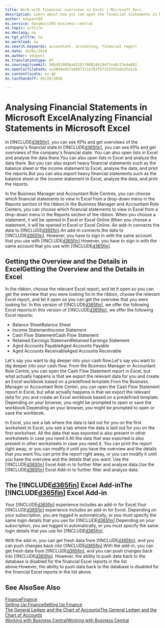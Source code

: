 ```yaml
---
title: Work with financial overviews in Excel | Microsoft Docs
description: Learn about how you can open the financial statements in Microsoft Excel from Business Central  for better analysis.
author: edupont04
ms.service: dynamics365-business-central
ms.topic: article
ms.devlang: na
ms.tgt_pltfrm: na
ms.workload: na
ms.search.keywords: accountant, accounting, financial report
ms.date: 10/01/2018
ms.author: edupont
ms.translationtype: HT
ms.sourcegitcommit: 9dbd92409ba02281f008246194f3ce0c53e4e001
ms.openlocfilehash: acd894ede7ad497311a793fb7153333a9a35e1cb
ms.contentlocale: en-gb
ms.lasthandoff: 09/28/2018

---
```

# <a name="analyzing-financial-statements-in-microsoft-excel"></a><span data-ttu-id="e73c0-103">Analysing Financial Statements in Microsoft Excel</span><span class="sxs-lookup"><span data-stu-id="e73c0-103">Analyzing Financial Statements in Microsoft Excel</span></span>
<span data-ttu-id="e73c0-104">In [!INCLUDE[d365fin](includes/d365fin_md.md)], you can see KPIs and get overviews of the company's financial state.</span><span class="sxs-lookup"><span data-stu-id="e73c0-104">In [!INCLUDE[d365fin](includes/d365fin_md.md)], you can see KPIs and get overviews of the company's financial state.</span></span> <span data-ttu-id="e73c0-105">You can also open lists in Excel and analyse the data there.</span><span class="sxs-lookup"><span data-stu-id="e73c0-105">You can also open lists in Excel and analyze the data there.</span></span> <span data-ttu-id="e73c0-106">But you can also export heavy financial statements such as the balance sheet or the income statement to Excel, analyse the data, and print the reports.</span><span class="sxs-lookup"><span data-stu-id="e73c0-106">But you can also export heavy financial statements such as the balance sheet or the income statement to Excel, analyze the data, and print the reports.</span></span>  

<span data-ttu-id="e73c0-107">In the Business Manager and Accountant Role Centres, you can choose which financial statements to view in Excel from a drop-down menu in the Reports section of the ribbon.</span><span class="sxs-lookup"><span data-stu-id="e73c0-107">In the Business Manager and Accountant Role Centers, you can choose which financial statements to view in Excel from a drop-down menu in the Reports section of the ribbon.</span></span> <span data-ttu-id="e73c0-108">When you choose a statement, it will be opened in Excel or Excel Online.</span><span class="sxs-lookup"><span data-stu-id="e73c0-108">When you choose a statement, it will be opened in Excel or Excel Online.</span></span> <span data-ttu-id="e73c0-109">An add-in connects the data to [!INCLUDE[d365fin](includes/d365fin_md.md)].</span><span class="sxs-lookup"><span data-stu-id="e73c0-109">An add-in connects the data to [!INCLUDE[d365fin](includes/d365fin_md.md)].</span></span> <span data-ttu-id="e73c0-110">However, you have to sign in with the same account that you use with [!INCLUDE[d365fin](includes/d365fin_md.md)].</span><span class="sxs-lookup"><span data-stu-id="e73c0-110">However, you have to sign in with the same account that you use with [!INCLUDE[d365fin](includes/d365fin_md.md)].</span></span>  

## <a name="getting-the-overview-and-the-details-in-excel"></a><span data-ttu-id="e73c0-111">Getting the Overview and the Details in Excel</span><span class="sxs-lookup"><span data-stu-id="e73c0-111">Getting the Overview and the Details in Excel</span></span>
<span data-ttu-id="e73c0-112">In the ribbon, choose the relevant Excel report, and let it open so you can get the overview that you were looking for.</span><span class="sxs-lookup"><span data-stu-id="e73c0-112">In the ribbon, choose the relevant Excel report, and let it open so you can get the overview that you were looking for.</span></span> <span data-ttu-id="e73c0-113">In this version of [!INCLUDE[d365fin](includes/d365fin_md.md)], we offer the following Excel reports:</span><span class="sxs-lookup"><span data-stu-id="e73c0-113">In this version of [!INCLUDE[d365fin](includes/d365fin_md.md)], we offer the following Excel reports:</span></span>

- <span data-ttu-id="e73c0-114">Balance Sheet</span><span class="sxs-lookup"><span data-stu-id="e73c0-114">Balance Sheet</span></span>  
- <span data-ttu-id="e73c0-115">Income Statement</span><span class="sxs-lookup"><span data-stu-id="e73c0-115">Income Statement</span></span>  
- <span data-ttu-id="e73c0-116">Cash Flow Statement</span><span class="sxs-lookup"><span data-stu-id="e73c0-116">Cash Flow Statement</span></span>  
- <span data-ttu-id="e73c0-117">Retained Earnings Statement</span><span class="sxs-lookup"><span data-stu-id="e73c0-117">Retained Earnings Statement</span></span>  
- <span data-ttu-id="e73c0-118">Aged Accounts Payable</span><span class="sxs-lookup"><span data-stu-id="e73c0-118">Aged Accounts Payable</span></span>  
- <span data-ttu-id="e73c0-119">Aged Accounts Receivable</span><span class="sxs-lookup"><span data-stu-id="e73c0-119">Aged Accounts Receivable</span></span>  

<span data-ttu-id="e73c0-120">Let's say you want to dig deeper into your cash flow.</span><span class="sxs-lookup"><span data-stu-id="e73c0-120">Let's say you want to dig deeper into your cash flow.</span></span> <span data-ttu-id="e73c0-121">From the Business Manager or Accountant Role Centre, you can open the Cash Flow Statement report in Excel, but what actually happens is that we export the relevant data for you and create an Excel workbook based on a predefined template.</span><span class="sxs-lookup"><span data-stu-id="e73c0-121">From the Business Manager or Accountant Role Center, you can open the Cash Flow Statement report in Excel, but what actually happens is that we export the relevant data for you and create an Excel workbook based on a predefined template.</span></span> <span data-ttu-id="e73c0-122">Depending on your browser, you might be prompted to open or save the workbook.</span><span class="sxs-lookup"><span data-stu-id="e73c0-122">Depending on your browser, you might be prompted to open or save the workbook.</span></span>  

<span data-ttu-id="e73c0-123">In Excel, you see a tab where the data is laid out for you on the first worksheet.</span><span class="sxs-lookup"><span data-stu-id="e73c0-123">In Excel, you see a tab where the data is laid out for you on the first worksheet.</span></span> <span data-ttu-id="e73c0-124">All the data that was exported is also present in other worksheets in case you need it.</span><span class="sxs-lookup"><span data-stu-id="e73c0-124">All the data that was exported is also present in other worksheets in case you need it.</span></span> <span data-ttu-id="e73c0-125">You can print the report right away, or you can modify it until you have the overview and the details that you want.</span><span class="sxs-lookup"><span data-stu-id="e73c0-125">You can print the report right away, or you can modify it until you have the overview and the details that you want.</span></span> <span data-ttu-id="e73c0-126">Use the [!INCLUDE[d365fin](includes/d365fin_md.md)] Excel Add-in to further filter and analyse data.</span><span class="sxs-lookup"><span data-stu-id="e73c0-126">Use the [!INCLUDE[d365fin](includes/d365fin_md.md)] Excel Add-in to further filter and analyze data.</span></span>  

## <a name="the-included365finincludesd365finmdmd-excel-add-in"></a><span data-ttu-id="e73c0-127">The [!INCLUDE[d365fin](includes/d365fin_md.md)] Excel Add-in</span><span class="sxs-lookup"><span data-stu-id="e73c0-127">The [!INCLUDE[d365fin](includes/d365fin_md.md)] Excel Add-in</span></span>
<span data-ttu-id="e73c0-128">Your [!INCLUDE[d365fin](includes/d365fin_md.md)] experience includes an add-in for Excel.</span><span class="sxs-lookup"><span data-stu-id="e73c0-128">Your [!INCLUDE[d365fin](includes/d365fin_md.md)] experience includes an add-in for Excel.</span></span> <span data-ttu-id="e73c0-129">Depending on your subscription, you are logged in automatically, or you must specify the same login details that you use for [!INCLUDE[d365fin](includes/d365fin_md.md)].</span><span class="sxs-lookup"><span data-stu-id="e73c0-129">Depending on your subscription, you are logged in automatically, or you must specify the same login details that you use for [!INCLUDE[d365fin](includes/d365fin_md.md)].</span></span>  

<span data-ttu-id="e73c0-130">With the add-in, you can get fresh data from [!INCLUDE[d365fin](includes/d365fin_md.md)], and you can push changes back into [!INCLUDE[d365fin](includes/d365fin_md.md)].</span><span class="sxs-lookup"><span data-stu-id="e73c0-130">With the add-in, you can get fresh data from [!INCLUDE[d365fin](includes/d365fin_md.md)], and you can push changes back into [!INCLUDE[d365fin](includes/d365fin_md.md)].</span></span> <span data-ttu-id="e73c0-131">However, the ability to push data back to the database is disabled for the financial Excel reports in the list above.</span><span class="sxs-lookup"><span data-stu-id="e73c0-131">However, the ability to push data back to the database is disabled for the financial Excel reports in the list above.</span></span>  

## <a name="see-also"></a><span data-ttu-id="e73c0-132">See Also</span><span class="sxs-lookup"><span data-stu-id="e73c0-132">See Also</span></span>
[<span data-ttu-id="e73c0-133">Finance</span><span class="sxs-lookup"><span data-stu-id="e73c0-133">Finance</span></span>](finance.md)  
[<span data-ttu-id="e73c0-134">Setting Up Finance</span><span class="sxs-lookup"><span data-stu-id="e73c0-134">Setting Up Finance</span></span>](finance-setup-finance.md)  
[<span data-ttu-id="e73c0-135">The General Ledger and the Chart of Accounts</span><span class="sxs-lookup"><span data-stu-id="e73c0-135">The General Ledger and the Chart of Accounts</span></span>](finance-general-ledger.md)  
[<span data-ttu-id="e73c0-136">Working with Business Central</span><span class="sxs-lookup"><span data-stu-id="e73c0-136">Working with Business Central</span></span>](ui-work-product.md)  

